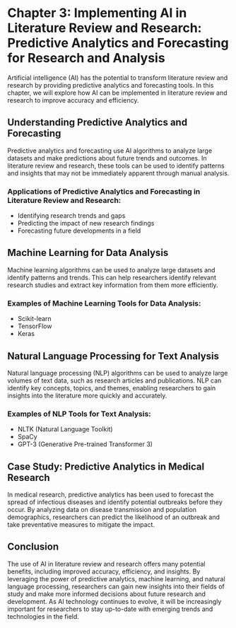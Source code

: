 Chapter 3: Implementing AI in Literature Review and Research: Predictive Analytics and Forecasting for Research and Analysis
============================================================================================================================

Artificial intelligence (AI) has the potential to transform literature review and research by providing predictive analytics and forecasting tools. In this chapter, we will explore how AI can be implemented in literature review and research to improve accuracy and efficiency.

Understanding Predictive Analytics and Forecasting
--------------------------------------------------

Predictive analytics and forecasting use AI algorithms to analyze large datasets and make predictions about future trends and outcomes. In literature review and research, these tools can be used to identify patterns and insights that may not be immediately apparent through manual analysis.

### Applications of Predictive Analytics and Forecasting in Literature Review and Research:

* Identifying research trends and gaps
* Predicting the impact of new research findings
* Forecasting future developments in a field

Machine Learning for Data Analysis
----------------------------------

Machine learning algorithms can be used to analyze large datasets and identify patterns and trends. This can help researchers identify relevant research studies and extract key information from them more efficiently.

### Examples of Machine Learning Tools for Data Analysis:

* Scikit-learn
* TensorFlow
* Keras

Natural Language Processing for Text Analysis
---------------------------------------------

Natural language processing (NLP) algorithms can be used to analyze large volumes of text data, such as research articles and publications. NLP can identify key concepts, topics, and themes, enabling researchers to gain insights into the literature more quickly and accurately.

### Examples of NLP Tools for Text Analysis:

* NLTK (Natural Language Toolkit)
* SpaCy
* GPT-3 (Generative Pre-trained Transformer 3)

Case Study: Predictive Analytics in Medical Research
----------------------------------------------------

In medical research, predictive analytics has been used to forecast the spread of infectious diseases and identify potential outbreaks before they occur. By analyzing data on disease transmission and population demographics, researchers can predict the likelihood of an outbreak and take preventative measures to mitigate the impact.

Conclusion
----------

The use of AI in literature review and research offers many potential benefits, including improved accuracy, efficiency, and insights. By leveraging the power of predictive analytics, machine learning, and natural language processing, researchers can gain new insights into their fields of study and make more informed decisions about future research and development. As AI technology continues to evolve, it will be increasingly important for researchers to stay up-to-date with emerging trends and technologies in the field.
